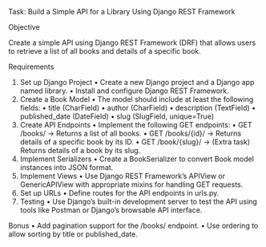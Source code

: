 Task: Build a Simple API for a Library Using Django REST Framework

Objective

Create a simple API using Django REST Framework (DRF) that allows users to retrieve a list of all books and details of a specific book.

Requirements
 1. Set up Django Project
 • Create a new Django project and a Django app named library.
 • Install and configure Django REST Framework.
 2. Create a Book Model
 • The model should include at least the following fields:
 • title (CharField)
 • author (CharField)
 • description (TextField)
 • published_date (DateField)
 • slug (SlugField, unique=True)
 3. Create API Endpoints
 • Implement the following GET endpoints:
 • GET /books/ → Returns a list of all books.
 • GET /books/{id}/ → Returns details of a specific book by its ID.
 • GET /book/{slug}/ → (Extra task) Returns details of a book by its slug.
 4. Implement Serializers
 • Create a BookSerializer to convert Book model instances into JSON format.
 5. Implement Views
 • Use Django REST Framework’s APIView or GenericAPIView with appropriate mixins for handling GET requests.
 6. Set up URLs
 • Define routes for the API endpoints in urls.py.
 7. Testing
 • Use Django’s built-in development server to test the API using tools like Postman or Django’s browsable API interface.

Bonus
 • Add pagination support for the /books/ endpoint.
 • Use ordering to allow sorting by title or published_date.
